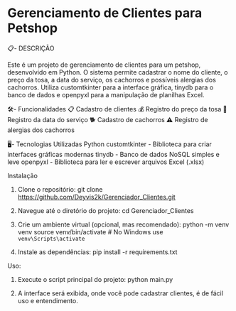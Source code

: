 # Gerenciamento de Clientes para Petshop

📋- DESCRIÇÃO

Este é um projeto de gerenciamento de clientes para um petshop, desenvolvido em Python. O sistema permite cadastrar o nome do cliente, o preço da tosa, a data do serviço, os cachorros e possíveis alergias dos cachorros. Utiliza customtkinter para a interface gráfica, tinydb para o banco de dados e openpyxl para a manipulação de planilhas Excel.


🛠️- Funcionalidades
📋 Cadastro de clientes
💰 Registro do preço da tosa
📅 Registro da data do serviço
🐕 Cadastro de cachorros
⚠️ Registro de alergias dos cachorros

🖥️- Tecnologias Utilizadas
Python
customtkinter - Biblioteca para criar interfaces gráficas modernas
tinydb - Banco de dados NoSQL simples e leve
openpyxl - Biblioteca para ler e escrever arquivos Excel (.xlsx)

Instalação

1. Clone o repositório:
   git clone https://github.com/Deyvis2k/Gerenciador_Clientes.git

2. Navegue até o diretório do projeto:
   cd Gerenciador_Clientes

3. Crie um ambiente virtual (opcional, mas recomendado):
     python -m venv venv
     source venv/bin/activate  # No Windows use `venv\Scripts\activate`

4. Instale as dependências:
   pip install -r requirements.txt

Uso:

1. Execute o script principal do projeto:
   python main.py

2. A interface será exibida, onde você pode cadastrar clientes, é de fácil uso e entendimento.
